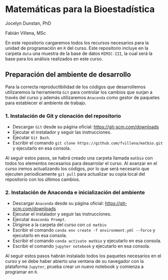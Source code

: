# Matemáticas para la Bioestadística

Jocelyn Dunstan, PhD

Fabián Villena, MSc

En este repositorio cargaremos todos los recursos necesarios para la unidad de programación en `R` del curso. Este repositorio incluye en la carpeta `data` una muestra de la base de datos `MIMIC-III`, la cual será la base para los análisis realizados en este curso.

## Preparación del ambiente de desarrollo

Para la correcta reproductibilidad de los códigos que desarrollemos utilizaremos la herramienta `Git` para controlar los cambios que surjan a través del curso y además utilizaremos `Anaconda` como gestor de paquetes para establecer el ambiente de trabajo.

### 1. Instalación de Git y clonación del repositorio

* Descargar `Git` desde su página oficial: https://git-scm.com/downloads
* Ejecutar el instalador y seguir las instrucciones.
* Ejecutar `Git Bash`.
* Escribir el comando `git clone https://github.com/fvillena/matbio.git` y ejecutarlo en esa consola.

Al seguir estos pasos, se habrá creado una carpeta llamada `matbio` con todos los elementos necesarios para desarrolar el curso. Al avanzar en el curso iremos actualizando los códigos, por lo que será necesario que ejecuten periodicamente `git pull` para actualizar su copia local del repositorio con los últimos cambios.

### 2. Instalación de Anaconda e inicialización del ambiente

* Descargar `Anaconda` desde su página oficial: https://git-scm.com/downloads
* Ejecutar el instalador y seguir las instrucciones.
* Ejecutar `Anaconda Prompt`.
* Dirigirse a la carpeta del curso con `cd matbio`
* Escribir el comando `conda env create -f environment.yml --force` y ejecutarlo en esa consola.
* Escribir el comando `conda activate matbio` y ejecutarlo en esa consola.
* Escribir el comando `jupyter notebook` y ejecutarlo en esa consola.

Al seguir estos pasos habrán instalado todos los paquetes necesarios en el curso y se debe haber abierto una ventana de su navegador con la plataforma `Jupyter`, prueba crear un nuevo notebook y comienza a programar en `R`.